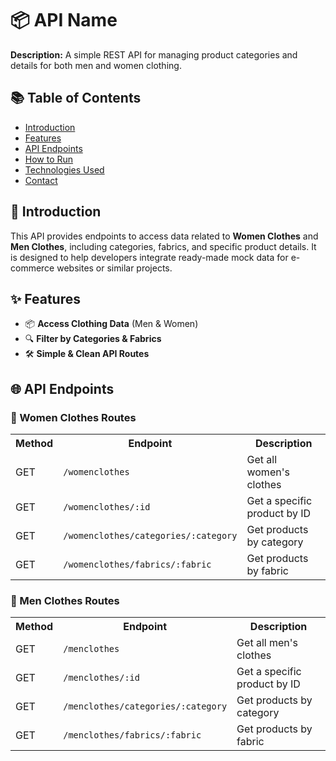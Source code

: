 <h1>📦 API Name</h1>
<p><strong>Description:</strong> A simple REST API for managing product categories and details for both men and women clothing.</p>

<h2>📚 Table of Contents</h2>
<ul>
    <li><a href="#introduction">Introduction</a></li>
    <li><a href="#features">Features</a></li>
    <li><a href="#api-endpoints">API Endpoints</a></li>
    <li><a href="#how-to-run">How to Run</a></li>
    <li><a href="#technologies-used">Technologies Used</a></li>
    <li><a href="#contact">Contact</a></li>
</ul>

<h2 id="introduction">🚀 Introduction</h2>
<p>This API provides endpoints to access data related to <strong>Women Clothes</strong> and <strong>Men Clothes</strong>, including categories, fabrics, and specific product details. It is designed to help developers integrate ready-made mock data for e-commerce websites or similar projects.</p>

<h2 id="features">✨ Features</h2>
<ul>
    <li>📦 <strong>Access Clothing Data</strong> (Men & Women)</li>
    <li>🔍 <strong>Filter by Categories & Fabrics</strong></li>
    <li>🛠️ <strong>Simple & Clean API Routes</strong></li>
</ul>

<h2 id="api-endpoints">🌐 API Endpoints</h2>

<h3>🧥 Women Clothes Routes</h3>
<table>
    <tr>
        <th>Method</th>
        <th>Endpoint</th>
        <th>Description</th>
    </tr>
    <tr>
        <td>GET</td>
        <td><code>/womenclothes</code></td>
        <td>Get all women's clothes</td>
    </tr>
    <tr>
        <td>GET</td>
        <td><code>/womenclothes/:id</code></td>
        <td>Get a specific product by ID</td>
    </tr>
    <tr>
        <td>GET</td>
        <td><code>/womenclothes/categories/:category</code></td>
        <td>Get products by category</td>
    </tr>
    <tr>
        <td>GET</td>
        <td><code>/womenclothes/fabrics/:fabric</code></td>
        <td>Get products by fabric</td>
    </tr>
</table>

<h3>🧢 Men Clothes Routes</h3>
<table>
    <tr>
        <th>Method</th>
        <th>Endpoint</th>
        <th>Description</th>
    </tr>
    <tr>
        <td>GET</td>
        <td><code>/menclothes</code></td>
        <td>Get all men's clothes</td>
    </tr>
    <tr>
        <td>GET</td>
        <td><code>/menclothes/:id</code></td>
        <td>Get a specific product by ID</td>
    </tr>
    <tr>
        <td>GET</td>
        <td><code>/menclothes/categories/:category</code></td>
        <td>Get products by category</td>
    </tr>
    <tr>
        <td>GET</td>
        <td><code>/menclothes/fabrics/:fabric</code></td>
        <td>Get products by fabric</td>
    </tr>
</table>
